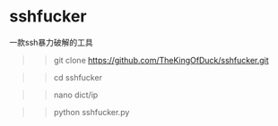 # sshfucker
一款ssh暴力破解的工具


>>git clone https://github.com/TheKingOfDuck/sshfucker.git

>>cd sshfucker

>>nano dict/ip

>>python sshfucker.py



